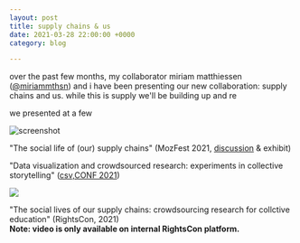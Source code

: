```yaml
---
layout: post
title: supply chains & us
date: 2021-03-28 22:00:00 +0000
category: blog

---
```

over the past few months, my collaborator miriam matthiessen ([@miriammthsn](https://twitter.com/miriammthsn)) and i have been presenting our new collaboration: supply chains and us. while this is supply we'll be building up and re

we presented at a few

![screenshot](/v1634979697/Screenshot_2021-10-23_at_11.00.56_xddbqj.png "social life of supply chains")

"The social life of (our) supply chains" (MozFest 2021, [discussion](https://web.archive.org/web/20210306110720/https://pretalx.com/mozfest-2021/talk/AK3TFM/) & exhibit)

"Data visualization and crowdsourced research: experiments in collective storytelling" ([csv,CONF 2021](https://csvconf.com/speakers/#anne-lee-steele))

![](/v1634979885/Screenshot_2021-10-23_at_10.56.50_uxcrqx.png)

"The social lives of our supply chains: crowdsourcing research for collctive education" (RightsCon, 2021)   
**Note: video is only available on internal RightsCon platform.**
